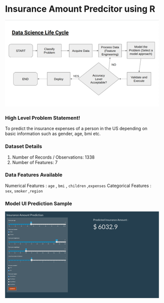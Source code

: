 # Insurance Amount Predcitor using R
![pic1](./pic1.png)


### High Level Problem Statement!

To predict the insurance expenses of a person in the US depending on basic information such as gender, age, bmi etc.

### Dataset Details
1. Number of Records / Observations: 1338
2. Number of Features: 7

### Data Features Available
Numerical Features :  `age` , `bmi` , `children` ,`expenses`
Categorical Features : `sex`, `smoker` ,`region` 

### Model UI Prediction Sample

![pic2](./pic2.png)
